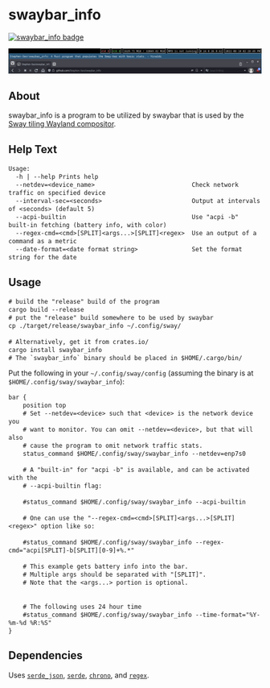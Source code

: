 # swaybar\_info

[![swaybar\_info badge](https://img.shields.io/crates/v/swaybar_info)](https://crates.io/crates/swaybar_info)

[![swaybar\_info preview image](https://github.com/Stephen-Seo/swaybar_info/raw/master/pictures/swaybar_screenshot_00.png)](https://github.com/Stephen-Seo/swaybar_info/raw/master/pictures/swaybar_screenshot_00.png)

## About

swaybar\_info is a program to be utilized by swaybar that is used by the [Sway
tiling Wayland compositor](https://swaywm.org).

## Help Text

    Usage:
      -h | --help Prints help
      --netdev=<device_name>                           Check network traffic on specified device
      --interval-sec=<seconds>                         Output at intervals of <seconds> (default 5)
      --acpi-builtin                                   Use "acpi -b" built-in fetching (battery info, with color)
      --regex-cmd=<cmd>[SPLIT]<args...>[SPLIT]<regex>  Use an output of a command as a metric
      --date-format=<date format string>               Set the format string for the date

## Usage

    # build the "release" build of the program
    cargo build --release
    # put the "release" build somewhere to be used by swaybar
    cp ./target/release/swaybar_info ~/.config/sway/

    # Alternatively, get it from crates.io/
    cargo install swaybar_info
    # The `swaybar_info` binary should be placed in $HOME/.cargo/bin/

Put the following in your `~/.config/sway/config` (assuming the binary is at
`$HOME/.config/sway/swaybar_info`):

    bar {
        position top
        # Set --netdev=<device> such that <device> is the network device you
        # want to monitor. You can omit --netdev=<device>, but that will also
        # cause the program to omit network traffic stats.
        status_command $HOME/.config/sway/swaybar_info --netdev=enp7s0

        # A "built-in" for "acpi -b" is available, and can be activated with the
        # --acpi-builtin flag:

        #status_command $HOME/.config/sway/swaybar_info --acpi-builtin

        # One can use the "--regex-cmd=<cmd>[SPLIT]<args...>[SPLIT]<regex>" option like so:

        #status_command $HOME/.config/sway/swaybar_info --regex-cmd="acpi[SPLIT]-b[SPLIT][0-9]+%.*"

        # This example gets battery info into the bar.
        # Multiple args should be separated with "[SPLIT]".
        # Note that the <args...> portion is optional.


        # The following uses 24 hour time
        #status_command $HOME/.config/sway/swaybar_info --time-format="%Y-%m-%d %R:%S"
    }

## Dependencies

Uses [`serde_json`](https://crates.io/crates/serde_json),
[`serde`](https://crates.io/crates/serde),
[`chrono`](https://crates.io/crates/chrono),
and [`regex`](https://crates.io/crates/regex).
